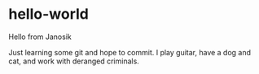 # hello-world
Hello from Janosik

Just learning some git and hope to commit. 
I play guitar, have a dog and cat, and work with deranged criminals. 
